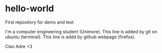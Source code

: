 # hello-world
First repository for demo and test

I'm a computer engineering student (Unimore).
This line is added by git on ubuntu (terminal).
This line is addd by github webpage (firefox).

Ciao Adre <3